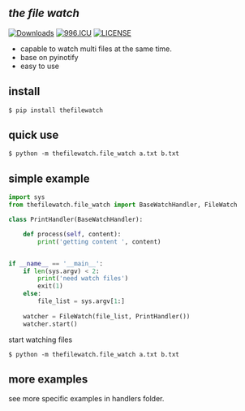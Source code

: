 ## *the file watch*
[![Downloads](https://pepy.tech/badge/thefilewatch)](https://pepy.tech/project/thefilewatch)
[![996.ICU](https://img.shields.io/badge/link-996.icu-red.svg)](https://996.icu) 
[![LICENSE](https://img.shields.io/badge/license-Anti%20996-blue.svg)](https://github.com/996icu/996.ICU/blob/master/LICENSE)


* capable to watch multi files at the same time. 
* base on pyinotify
* easy to use



## install
<code>$ pip install thefilewatch</code>

## quick use

<code>$ python -m thefilewatch.file_watch a.txt b.txt</code>


## simple example

```python
import sys
from thefilewatch.file_watch import BaseWatchHandler, FileWatch

class PrintHandler(BaseWatchHandler):

    def process(self, content):
        print('getting content ', content)


if __name__ == '__main__':
    if len(sys.argv) < 2:
        print('need watch files')
        exit(1)
    else:
        file_list = sys.argv[1:]
    
    watcher = FileWatch(file_list, PrintHandler())
    watcher.start()
```

start watching files

<code>$ python -m thefilewatch.file_watch a.txt b.txt</code>

## more examples

see more specific examples in handlers folder.
